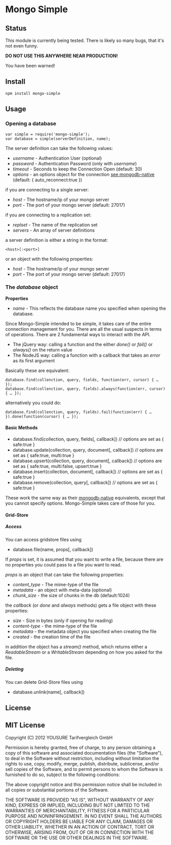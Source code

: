 # Mongo Simple

## Status

This module is currently being tested. There is likely so many bugs, that it's not even funny.

**DO NOT USE THIS ANYWHERE NEAR PRODUCTION!**

You have been warned!

## Install

    npm install mongo-simple

## Usage

### Opening a database

    var simple = require('mongo-simple');
    var database = simple(serverDefinition, name);

The server definition can take the following values:

 * *username* - Authentication User (optional)
 * *password* - Authentication Password (only with *username*)
 * *timeout* - Seconds to keep the Connection Open (default: 30)
 * *options* - an options object for the connection [see mongodb-native](https://github.com/mongodb/node-mongodb-native) (default: { auto_reconnect:true })

if you are connecting to a single server:

 * *host* - The hostname/ip of your mongo server
 * *port* - The port of your mongo server (default: 27017)

if you are connecting to a replication set:

 * *replset* - The name of the replication set
 * *servers* - An array of server definitions

a server definition is either a string in the format:

    <host>[:<port>]

or an object with the following properties:

 * *host* - The hostname/ip of your mongo server
 * *port* - The port of your mongo server (default: 27017)

### The *database* object

**Properties**

 * *name* - This reflects the database name you specified when opening the database.

Since Mongo-Simple intended to be simple, it takes care of the entire connection management for you. There are all the usual suspects in terms of operations. There are 2 fundamental ways to interact with the API.

 * The jQuery way: calling a function and the either *done()* or *fail()* or *always()* on the return value
 * The NodeJS way: calling a function with a callback that takes an *error* as its first argument

Basically these are equivalent:

    database.find(collenction, query, fields, function(err, cursor) { … });
    database.find(collenction, query, fields).always(function(err, cursor) { … });

alternatively you could do:

    database.find(collenction, query, fields).fail(function(err) { … }).done(function(cursor) { … });

#### Basic Methods

 * database.find(collection, query, fields[, callback]) // options are set as { safe:true }
 * database.update(collection, query, document[, callback]) // options are set as { safe:true, multi:true }
 * database.upsert(collection, query, document[, callback]) // options are set as { safe:true, multi:false, upsert:true }
 * database.insert(collection, document[, callback]) // options are set as { safe:true }
 * database.remove(collection, query[, callback]) // options are set as { safe:true }

These work the same way as their [mongodb-native](https://github.com/mongodb/node-mongodb-native) equivalents, except that you cannot specify options. Mongo-Simple takes care of those for you.

#### Grid-Store

##### Access

You can access gridstore files using

 * database.file(name, props[, callback])

If *props* is set, it is assumed that you want to write a file, because there are no properties you could pass to a file you want to read.

*props* is an object that can take the following properties:

 * *content_type* - The mime-type of the file
 * *metadata* - an object with meta-data (optional)
 * *chunk_size* - the size of chunks in the db (default:1024)

the *callback* (or *done* and *always* methods) gets a file object with these properties:

 * *size* - Size in bytes (only if opening for reading)
 * *content-type* - the mime-type of the file
 * *metadata* - the metadata object you specified when creating the file
 * *created* - the creation time of the file

in addition the object has a *stream()* method, which returns either a *ReadableStream* or a *WritableStream* depending on how you asked for the file.

##### Deleting

You can delete Grid-Store files using

 * database.unlink(name[, callback])

## License

MIT License
-----------

Copyright (C) 2012 YOUSURE Tarifvergleich GmbH

Permission is hereby granted, free of charge, to any person obtaining a copy
of this software and associated documentation files (the "Software"), to deal
in the Software without restriction, including without limitation the rights
to use, copy, modify, merge, publish, distribute, sublicense, and/or sell
copies of the Software, and to permit persons to whom the Software is
furnished to do so, subject to the following conditions:

The above copyright notice and this permission notice shall be included in
all copies or substantial portions of the Software.

THE SOFTWARE IS PROVIDED "AS IS", WITHOUT WARRANTY OF ANY KIND, EXPRESS OR
IMPLIED, INCLUDING BUT NOT LIMITED TO THE WARRANTIES OF MERCHANTABILITY,
FITNESS FOR A PARTICULAR PURPOSE AND NONINFRINGEMENT. IN NO EVENT SHALL THE
AUTHORS OR COPYRIGHT HOLDERS BE LIABLE FOR ANY CLAIM, DAMAGES OR OTHER
LIABILITY, WHETHER IN AN ACTION OF CONTRACT, TORT OR OTHERWISE, ARISING FROM,
OUT OF OR IN CONNECTION WITH THE SOFTWARE OR THE USE OR OTHER DEALINGS IN
THE SOFTWARE.
